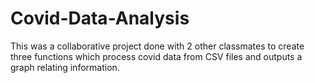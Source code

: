 # Covid-Data-Analysis
This was a collaborative project done with 2 other classmates to create three functions which process covid data from CSV files and outputs a graph relating information.
